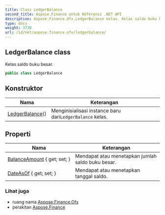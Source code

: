 ```yaml
---
title: Class LedgerBalance
second_title: Aspose.Finance untuk Referensi .NET API
description: Aspose.Finance.Ofx.LedgerBalance kelas. Kelas saldo buku besar.
type: docs
weight: 3730
url: /id/net/aspose.finance.ofx/ledgerbalance/
---
```

## LedgerBalance class

Kelas saldo buku besar.

```csharp
public class LedgerBalance
```

## Konstruktor

| Nama | Keterangan |
| --- | --- |
| [LedgerBalance](ledgerbalance/)() | Menginisialisasi instance baru dari`LedgerBalance` kelas. |

## Properti

| Nama | Keterangan |
| --- | --- |
| [BalanceAmount](../../aspose.finance.ofx/ledgerbalance/balanceamount/) { get; set; } | Mendapat atau menetapkan jumlah saldo buku besar. |
| [DateAsOf](../../aspose.finance.ofx/ledgerbalance/dateasof/) { get; set; } | Mendapat atau menetapkan tanggal saldo. |

### Lihat juga

* ruang nama [Aspose.Finance.Ofx](../../aspose.finance.ofx/)
* perakitan [Aspose.Finance](../../)


